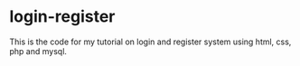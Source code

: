 # login-register
This is the code for my tutorial on login and register system using html, css, php and mysql.
